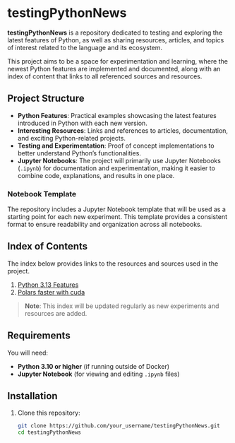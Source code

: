 # testingPythonNews

**testingPythonNews** is a repository dedicated to testing and exploring the latest features of Python, as well as sharing resources, articles, and topics of interest related to the language and its ecosystem.

This project aims to be a space for experimentation and learning, where the newest Python features are implemented and documented, along with an index of content that links to all referenced sources and resources.

## Project Structure

- **Python Features**: Practical examples showcasing the latest features introduced in Python with each new version.
- **Interesting Resources**: Links and references to articles, documentation, and exciting Python-related projects.
- **Testing and Experimentation**: Proof of concept implementations to better understand Python’s functionalities.
- **Jupyter Notebooks**: The project will primarily use Jupyter Notebooks (`.ipynb`) for documentation and experimentation, making it easier to combine code, explanations, and results in one place.

### Notebook Template

The repository includes a Jupyter Notebook template that will be used as a starting point for each new experiment. This template provides a consistent format to ensure readability and organization across all notebooks.

## Index of Contents

The index below provides links to the resources and sources used in the project.

1. [Python 3.13 Features]()
2. [Polars faster with cuda](https://pub.towardsai.net/polars-just-got-even-faster-7a91d7b5a26c)


> **Note**: This index will be updated regularly as new experiments and resources are added.

## Requirements

You will need:
- **Python 3.10 or higher** (if running outside of Docker)
- **Jupyter Notebook** (for viewing and editing `.ipynb` files)

## Installation

1. Clone this repository:
   ```bash
   git clone https://github.com/your_username/testingPythonNews.git
   cd testingPythonNews
